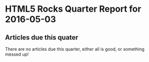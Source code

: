 HTML5 Rocks Quarter Report for 2016-05-03
=========================================

Articles due this quater
------------------------

There are no articles due this quarter, either all is good, or something messed up!

